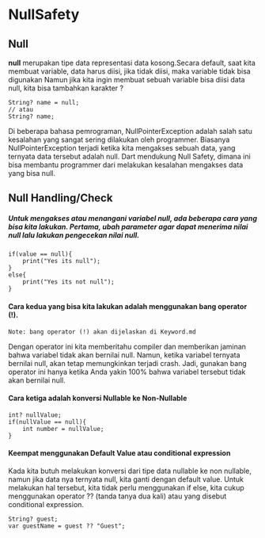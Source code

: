 # NullSafety

## Null
**null** merupakan tipe data representasi data kosong.Secara default, saat kita membuat variable, data harus diisi, jika tidak diisi, maka variable tidak bisa digunakan Namun jika kita ingin membuat sebuah variable bisa diisi data null, kita bisa tambahkan karakter ? 
```
String? name = null;
// atau
String? name;
```

Di beberapa bahasa pemrograman, NullPointerException adalah salah satu kesalahan yang sangat
sering dilakukan oleh programmer. Biasanya NullPointerException terjadi ketika kita mengakses sebuah data, yang ternyata data tersebut adalah null. Dart mendukung Null Safety, dimana ini bisa membantu programmer dari melakukan kesalahan mengakses data yang bisa null.

## Null Handling/Check
##### Untuk mengakses atau menangani variabel null, ada beberapa cara yang bisa kita lakukan. Pertama, ubah parameter agar dapat menerima nilai null lalu lakukan pengecekan nilai null.
```
if(value == null){
    print("Yes its null");
}
else{
    print("Yes its not null");
}
```

#### Cara kedua yang bisa kita lakukan adalah menggunakan bang operator (!). 
```
Note: bang operator (!) akan dijelaskan di Keyword.md
```
Dengan operator ini kita memberitahu compiler dan memberikan jaminan bahwa variabel tidak akan bernilai null. Namun, ketika variabel ternyata bernilai null, akan tetap memungkinkan terjadi crash. Jadi, gunakan bang operator ini hanya ketika Anda yakin 100% bahwa variabel tersebut tidak akan bernilai null.
#### Cara ketiga adalah konversi Nullable ke Non-Nullable
```
int? nullValue;
if(nullValue == null){
    int number = nullValue;
}
```

#### Keempat menggunakan Default Value atau conditional expression
Kada kita butuh melakukan konversi dari tipe data nullable ke non nullable, namun jika data nya ternyata null, kita ganti dengan default value. Untuk melakukan hal tersebut, kita tidak perlu menggunakan if else, kita cukup menggunakan operator ?? (tanda tanya dua kali) atau yang disebut conditional expression.
```
String? guest;
var guestName = guest ?? "Guest";
```